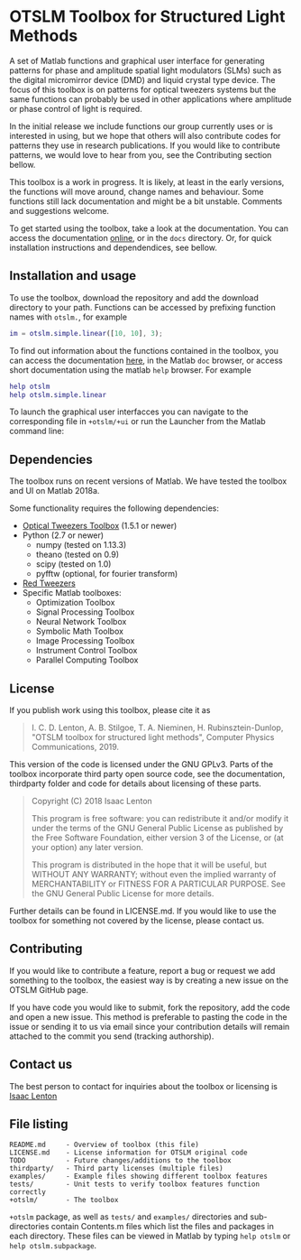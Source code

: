 OTSLM Toolbox for Structured Light Methods
==========================================

A set of Matlab functions and graphical user interface for generating
patterns for phase and amplitude spatial light modulators (SLMs) such as
the digital micromirror device (DMD) and liquid crystal type device.
The focus of this toolbox is on patterns for optical tweezers systems
but the same functions can probably be used in other applications
where amplitude or phase control of light is required.

In the initial release we include functions our group currently
uses or is interested in using, but we hope that others will also
contribute codes for patterns they use in research publications.
If you would like to contribute patterns, we would love to
hear from you, see the Contributing section bellow.

This toolbox is a work in progress.  It is likely, at least in the
early versions, the functions will move around, change names and
behaviour.  Some functions still lack documentation and might be
a bit unstable.  Comments and suggestions welcome.

To get started using the toolbox, take a look at the documentation.
You can access the documentation [online](https://github.com/ilent2/otslm/wiki),
or in the `docs` directory.
Or, for quick installation instructions and dependendices, see bellow.

Installation and usage
----------------------

To use the toolbox, download the repository and add the download directory
to your path.  Functions can be accessed by prefixing function names with
`otslm.`, for example
```matlab
im = otslm.simple.linear([10, 10], 3);
```

To find out information about the functions contained in the toolbox,
you can access the documentation [here](https://github.com/ilent2/otslm/wiki),
in the Matlab `doc` browser, or access short documentation using the matlab
`help` browser.
For example
```matlab
help otslm
help otslm.simple.linear
```

To launch the graphical user interfacces you can navigate to the corresponding
file in `+otslm/+ui` or run the Launcher from the Matlab command line:

Dependencies
------------

The toolbox runs on recent versions of Matlab.  We have tested the
toolbox and UI on Matlab 2018a.

Some functionality requires the following dependencies:

* [Optical Tweezers Toolbox](https://github.com/ilent2/ott) (1.5.1 or newer)
* Python (2.7 or newer)
    * numpy (tested on 1.13.3)
    * theano (tested on 0.9)
    * scipy (tested on 1.0)
    * pyfftw (optional, for fourier transform)
* [Red Tweezers](https://doi.org/10.1016/j.cpc.2013.08.008)
* Specific Matlab toolboxes:
    * Optimization Toolbox
    * Signal Processing Toolbox
    * Neural Network Toolbox
    * Symbolic Math Toolbox
    * Image Processing Toolbox
    * Instrument Control Toolbox
    * Parallel Computing Toolbox

License
-------

If you publish work using this toolbox, please cite it as

> I. C. D. Lenton, A. B. Stilgoe, T. A. Nieminen, H. Rubinsztein-Dunlop,
> "OTSLM toolbox for structured light methods",
> Computer Physics Communications, 2019.

This version of the code is licensed under the GNU GPLv3.
Parts of the toolbox incorporate third party open source code,
see the documentation, thirdparty folder and code for details
about licensing of these parts.

> Copyright (C) 2018 Isaac Lenton
>
> This program is free software: you can redistribute it and/or modify
> it under the terms of the GNU General Public License as published by
> the Free Software Foundation, either version 3 of the License, or
> (at your option) any later version.
>
> This program is distributed in the hope that it will be useful,
> but WITHOUT ANY WARRANTY; without even the implied warranty of
> MERCHANTABILITY or FITNESS FOR A PARTICULAR PURPOSE.  See the
> GNU General Public License for more details.

Further details can be found in LICENSE.md.
If you would like to use the toolbox for something not covered by
the license, please contact us.

Contributing
------------

If you would like to contribute a feature, report a bug or request
we add something to the toolbox, the easiest way is by creating
a new issue on the OTSLM GitHub page.

If you have code you would like to submit, fork the repository,
add the code and open a new issue.
This method is preferable to pasting the code in the issue
or sending it to us via email since your contribution details
will remain attached to the commit you send (tracking authorship).

Contact us
----------

The best person to contact for inquiries about the toolbox or licensing
is [Isaac Lenton](mailto:uqilento@uq.edu.au)

File listing
------------

```
README.md     - Overview of toolbox (this file)
LICENSE.md    - License information for OTSLM original code
TODO          - Future changes/additions to the toolbox
thirdparty/   - Third party licenses (multiple files)
examples/     - Example files showing different toolbox features
tests/        - Unit tests to verify toolbox features function correctly
+otslm/       - The toolbox
```

`+otslm` package, as well as `tests/` and `examples/` directories
and sub-directories contain Contents.m files which list the files
and packages in each directory.
These files can be viewed in Matlab by typing `help otslm`
or `help otslm.subpackage`.

